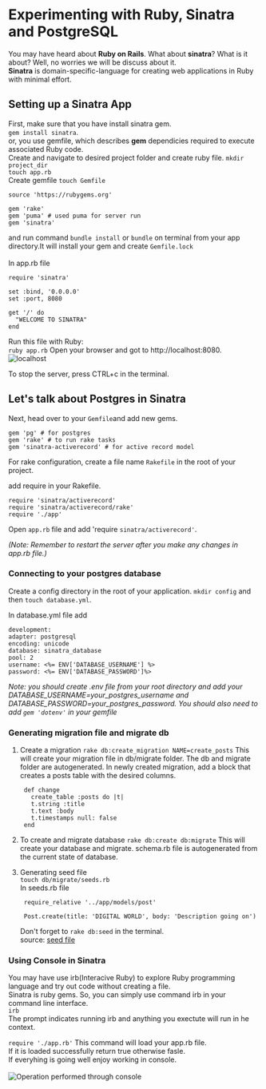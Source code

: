 # Experimenting with Ruby, Sinatra and PostgreSQL
You may have heard about **Ruby on Rails**. What about **sinatra**? What is it about?
Well, no worries we will be discuss about it.<br>
**Sinatra** is domain-specific-language for creating web applications in Ruby with minimal effort.

## Setting up a Sinatra App
First, make sure that you have install sinatra gem.<br>
`gem install sinatra`.<br>
or, you use gemfile, which describes **gem** dependicies required to execute associated Ruby code.<br>
Create and navigate to desired project folder and create ruby file.
`mkdir project_dir`<br>
`touch app.rb`<br>
Create gemfile `touch Gemfile` <br>
    
    source 'https://rubygems.org'

    gem 'rake'
    gem 'puma' # used puma for server run
    gem 'sinatra'
and run command `bundle install` or  `bundle` on terminal from your app directory.It will install your gem and create `Gemfile.lock`<br><br>
In app.rb file<br>
    
    require 'sinatra'

    set :bind, '0.0.0.0'
    set :port, 8080

    get '/' do
      "WELCOME TO SINATRA"
    end   

Run this file with Ruby:<br>
`ruby app.rb`
Open your browser and got to  http://localhost:8080. <br>
![localhost](https://user-images.githubusercontent.com/53853226/160815103-b3ea6d93-3c9a-42b3-ab61-dcf06e81cfd0.png)

To stop the server, press CTRL+c in the terminal.

## Let's talk about Postgres in Sinatra
Next, head over to your `Gemfile`and add new gems.

    gem 'pg' # for postgres      
    gem 'rake' # to run rake tasks
    gem 'sinatra-activerecord' # for active record model

For rake configuration, create a file name `Rakefile` in the root of your project.

add require in your Rakefile.

    require 'sinatra/activerecord'
    require 'sinatra/activerecord/rake'
    require './app'

Open `app.rb` file and add 'require `sinatra/activerecord'`.<br>

*(Note: Remember to restart the server after you make any changes in app.rb file.)*

### Connecting to your postgres database
Create a config directory in the root of your application. `mkdir config` and then `touch database.yml`.

In database.yml file add

    development:
    adapter: postgresql
    encoding: unicode
    database: sinatra_database
    pool: 2
    username: <%= ENV['DATABASE_USERNAME'] %>
    password: <%= ENV['DATABASE_PASSWORD']%>

*Note: you should create .env file  from your root directory and add your DATABASE_USERNAME=your_postgres_username and DATABASE_PASSWORD=your_postgres_password. You should also need to add `gem 'dotenv'` in your gemfile*

### Generating migration file and migrate db
1. Create a migration
    `rake db:create_migration NAME=create_posts`
    This will create your migration file in db/migrate folder. The db and migrate folder are autogenerated.
    In newly created migration, add a block that creates a posts table with the desired columns.

        def change
          create_table :posts do |t|
          t.string :title
          t.text :body
          t.timestamps null: false
        end

2. To create and migrate database
    `rake db:create db:migrate`
    This will create your database and migrate. schema.rb file is autogenerated from the current state of database.

3. Generating seed file<br>
    `touch db/migrate/seeds.rb`<br>
    In seeds.rb file

        require_relative '../app/models/post'

        Post.create(title: 'DIGITAL WORLD', body: 'Description going on')

    Don't forget to `rake db:seed` in the terminal.<br>
    source: [seed file](https://github.com/sf-wdi-gaia/sinatra-app-seed)

### Using Console in Sinatra
You may have use irb(Interacive Ruby) to explore Ruby programming language and try out code without creating a file.<br>
Sinatra is ruby gems. So, you can simply use command irb in your command line interface.<br>
`irb`<br>
The prompt indicates running irb and anything you exectute will run in he context.<br>

`require './app.rb'`
This command will load your app.rb file.<br>
If it is loaded successfully return true otherwise fasle.<br>
If everyhing is going well enjoy working in console.<br><br>
![Operation performed through console](https://user-images.githubusercontent.com/53853226/161198403-92c8fd48-6a3d-4ae9-b068-91dbddd120cd.png)
